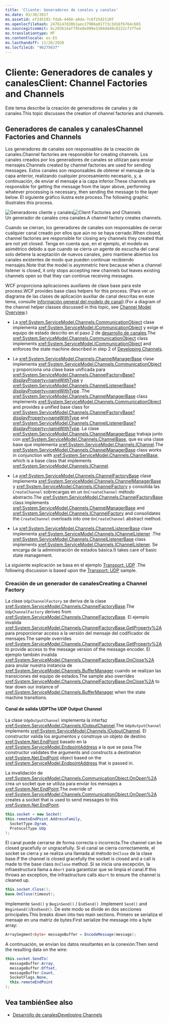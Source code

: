 ```yaml
---
title: 'Cliente: Generadores de canales y canales'
ms.date: 03/30/2017
ms.assetid: ef245191-fdab-4468-a0da-7c6f25d2110f
ms.openlocfilehash: 2476147d20b1aec27986a01773c3d16fb764c665
ms.sourcegitcommit: bc293b14af795e0e999e3304dd40c0222cf2ffe4
ms.translationtype: MT
ms.contentlocale: es-ES
ms.lasthandoff: 11/26/2020
ms.locfileid: "96275637"
---
```

# <a name="client-channel-factories-and-channels"></a><span data-ttu-id="144ca-102">Cliente: Generadores de canales y canales</span><span class="sxs-lookup"><span data-stu-id="144ca-102">Client: Channel Factories and Channels</span></span>

<span data-ttu-id="144ca-103">Este tema describe la creación de generadores de canales y de canales.</span><span class="sxs-lookup"><span data-stu-id="144ca-103">This topic discusses the creation of channel factories and channels.</span></span>  
  
## <a name="channel-factories-and-channels"></a><span data-ttu-id="144ca-104">Generadores de canales y canales</span><span class="sxs-lookup"><span data-stu-id="144ca-104">Channel Factories and Channels</span></span>  

 <span data-ttu-id="144ca-105">Los generadores de canales son responsables de la creación de canales.</span><span class="sxs-lookup"><span data-stu-id="144ca-105">Channel factories are responsible for creating channels.</span></span> <span data-ttu-id="144ca-106">Los canales creados por los generadores de canales se utilizan para enviar mensajes.</span><span class="sxs-lookup"><span data-stu-id="144ca-106">Channels created by channel factories are used for sending messages.</span></span> <span data-ttu-id="144ca-107">Estos canales son responsables de obtener el mensaje de la capa anterior, realizando cualquier procesamiento necesario, y, a continuación, de enviar el mensaje a la capa inferior.</span><span class="sxs-lookup"><span data-stu-id="144ca-107">These channels are responsible for getting the message from the layer above, performing whatever processing is necessary, then sending the message to the layer below.</span></span> <span data-ttu-id="144ca-108">El siguiente gráfico ilustra este proceso.</span><span class="sxs-lookup"><span data-stu-id="144ca-108">The following graphic illustrates this process.</span></span>  
  
 <span data-ttu-id="144ca-109">![Generadores cliente y canales](./media/wcfc-wcfchannelsigure2highlevelfactgoriesc.gif "wcfc_WCFChannelsigure2HIghLevelFactgoriesc")</span><span class="sxs-lookup"><span data-stu-id="144ca-109">![Client Factories and Channels](./media/wcfc-wcfchannelsigure2highlevelfactgoriesc.gif "wcfc_WCFChannelsigure2HIghLevelFactgoriesc")</span></span>  
<span data-ttu-id="144ca-110">Un generador de canales crea canales.</span><span class="sxs-lookup"><span data-stu-id="144ca-110">A channel factory creates channels.</span></span>  
  
 <span data-ttu-id="144ca-111">Cuando se cierran, los generadores de canales son responsables de cerrar cualquier canal creado por ellos que aún no se haya cerrado.</span><span class="sxs-lookup"><span data-stu-id="144ca-111">When closed, channel factories are responsible for closing any channels they created that are not yet closed.</span></span> <span data-ttu-id="144ca-112">Tenga en cuenta que, en el ejemplo, el modelo es asimétrico debido a que cuando se cierra un agente de escucha del canal solo detiene la aceptación de nuevos canales, pero mantiene abiertos los canales existentes de modo que pueden continuar recibiendo mensajes.</span><span class="sxs-lookup"><span data-stu-id="144ca-112">Note that the model is asymmetric here because when a channel listener is closed, it only stops accepting new channels but leaves existing channels open so that they can continue receiving messages.</span></span>  
  
 <span data-ttu-id="144ca-113">WCF proporciona aplicaciones auxiliares de clase base para este proceso.</span><span class="sxs-lookup"><span data-stu-id="144ca-113">WCF provides base class helpers for this process.</span></span> <span data-ttu-id="144ca-114">(Para ver un diagrama de las clases de aplicación auxiliar de canal descritas en este tema, consulte [información general del modelo de canal](channel-model-overview.md)).</span><span class="sxs-lookup"><span data-stu-id="144ca-114">(For a diagram of the channel helper classes discussed in this topic, see [Channel Model Overview](channel-model-overview.md).)</span></span>  
  
- <span data-ttu-id="144ca-115">La <xref:System.ServiceModel.Channels.CommunicationObject> clase implementa <xref:System.ServiceModel.ICommunicationObject> y exige el equipo de estado descrito en el paso 2 de [desarrollo de canales](developing-channels.md).</span><span class="sxs-lookup"><span data-stu-id="144ca-115">The <xref:System.ServiceModel.Channels.CommunicationObject> class implements <xref:System.ServiceModel.ICommunicationObject> and enforces the state machine described in step 2 of [Developing Channels](developing-channels.md).</span></span>  
  
- <span data-ttu-id="144ca-116">La <xref:System.ServiceModel.Channels.ChannelManagerBase> clase implementa <xref:System.ServiceModel.Channels.CommunicationObject> y proporciona una clase base unificada para <xref:System.ServiceModel.Channels.ChannelFactoryBase?displayProperty=nameWithType> y <xref:System.ServiceModel.Channels.ChannelListenerBase?displayProperty=nameWithType> .</span><span class="sxs-lookup"><span data-stu-id="144ca-116">The <xref:System.ServiceModel.Channels.ChannelManagerBase> class implements <xref:System.ServiceModel.Channels.CommunicationObject> and provides a unified base class for <xref:System.ServiceModel.Channels.ChannelFactoryBase?displayProperty=nameWithType> and <xref:System.ServiceModel.Channels.ChannelListenerBase?displayProperty=nameWithType>.</span></span> <span data-ttu-id="144ca-117">La clase <xref:System.ServiceModel.Channels.ChannelManagerBase> trabaja junto con <xref:System.ServiceModel.Channels.ChannelBase>, que es una clase base que implementa <xref:System.ServiceModel.Channels.IChannel>.</span><span class="sxs-lookup"><span data-stu-id="144ca-117">The <xref:System.ServiceModel.Channels.ChannelManagerBase> class works in conjunction with <xref:System.ServiceModel.Channels.ChannelBase>, which is a base class that implements <xref:System.ServiceModel.Channels.IChannel>.</span></span>
  
- <span data-ttu-id="144ca-118">La <xref:System.ServiceModel.Channels.ChannelFactoryBase> clase implementa <xref:System.ServiceModel.Channels.ChannelManagerBase> y <xref:System.ServiceModel.Channels.IChannelFactory> y consolida las `CreateChannel` sobrecargas en un `OnCreateChannel` método abstracto.</span><span class="sxs-lookup"><span data-stu-id="144ca-118">The <xref:System.ServiceModel.Channels.ChannelFactoryBase> class implements <xref:System.ServiceModel.Channels.ChannelManagerBase> and <xref:System.ServiceModel.Channels.IChannelFactory> and consolidates the `CreateChannel` overloads into one `OnCreateChannel` abstract method.</span></span>
  
- <span data-ttu-id="144ca-119">La <xref:System.ServiceModel.Channels.ChannelListenerBase> clase implementa <xref:System.ServiceModel.Channels.IChannelListener> .</span><span class="sxs-lookup"><span data-stu-id="144ca-119">The <xref:System.ServiceModel.Channels.ChannelListenerBase> class implements <xref:System.ServiceModel.Channels.IChannelListener>.</span></span> <span data-ttu-id="144ca-120">Se encarga de la administración de estados básica.</span><span class="sxs-lookup"><span data-stu-id="144ca-120">It takes care of basic state management.</span></span>
  
 <span data-ttu-id="144ca-121">La siguiente explicación se basa en el ejemplo [Transport: UDP](../samples/transport-udp.md) .</span><span class="sxs-lookup"><span data-stu-id="144ca-121">The following discussion is based upon the [Transport: UDP](../samples/transport-udp.md) sample.</span></span>  
  
### <a name="creating-a-channel-factory"></a><span data-ttu-id="144ca-122">Creación de un generador de canales</span><span class="sxs-lookup"><span data-stu-id="144ca-122">Creating a Channel Factory</span></span>  

 <span data-ttu-id="144ca-123">La clase `UdpChannelFactory` se deriva de la clase <xref:System.ServiceModel.Channels.ChannelFactoryBase>.</span><span class="sxs-lookup"><span data-stu-id="144ca-123">The `UdpChannelFactory` derives from <xref:System.ServiceModel.Channels.ChannelFactoryBase>.</span></span> <span data-ttu-id="144ca-124">El ejemplo invalida <xref:System.ServiceModel.Channels.ChannelFactoryBase.GetProperty%2A> para proporcionar acceso a la versión del mensaje del codificador de mensajes.</span><span class="sxs-lookup"><span data-stu-id="144ca-124">The sample overrides <xref:System.ServiceModel.Channels.ChannelFactoryBase.GetProperty%2A> to provide access to the message version of the message encoder.</span></span> <span data-ttu-id="144ca-125">El ejemplo también invalida <xref:System.ServiceModel.Channels.ChannelFactoryBase.OnClose%2A> para anular nuestra instancia de <xref:System.ServiceModel.Channels.BufferManager> cuando se realizan las transiciones del equipo de estados.</span><span class="sxs-lookup"><span data-stu-id="144ca-125">The sample also overrides <xref:System.ServiceModel.Channels.ChannelFactoryBase.OnClose%2A> to tear down our instance of <xref:System.ServiceModel.Channels.BufferManager> when the state machine transitions.</span></span>  
  
#### <a name="the-udp-output-channel"></a><span data-ttu-id="144ca-126">Canal de salida UDP</span><span class="sxs-lookup"><span data-stu-id="144ca-126">The UDP Output Channel</span></span>  

 <span data-ttu-id="144ca-127">La clase `UdpOutputChannel` implementa la interfaz <xref:System.ServiceModel.Channels.IOutputChannel>.</span><span class="sxs-lookup"><span data-stu-id="144ca-127">The `UdpOutputChannel` implements <xref:System.ServiceModel.Channels.IOutputChannel>.</span></span> <span data-ttu-id="144ca-128">El constructor valida los argumentos y construye un objeto de destino <xref:System.Net.EndPoint> basado en la <xref:System.ServiceModel.EndpointAddress> a la que se pasa.</span><span class="sxs-lookup"><span data-stu-id="144ca-128">The constructor validates the arguments and constructs a destination <xref:System.Net.EndPoint> object based on the <xref:System.ServiceModel.EndpointAddress> that is passed in.</span></span>  
  
 <span data-ttu-id="144ca-129">La invalidación de <xref:System.ServiceModel.Channels.CommunicationObject.OnOpen%2A> crea un socket que se utiliza para enviar los mensajes a <xref:System.Net.EndPoint>.</span><span class="sxs-lookup"><span data-stu-id="144ca-129">The override of <xref:System.ServiceModel.Channels.CommunicationObject.OnOpen%2A> creates a socket that is used to send messages to this <xref:System.Net.EndPoint>.</span></span>  
  
 ```csharp
this.socket = new Socket(  
this.remoteEndPoint.AddressFamily,
   SocketType.Dgram,
   ProtocolType.Udp
);  
```  

 <span data-ttu-id="144ca-130">El canal puede cerrarse de forma correcta o incorrecta.</span><span class="sxs-lookup"><span data-stu-id="144ca-130">The channel can be closed gracefully or ungracefully.</span></span> <span data-ttu-id="144ca-131">Si el canal se cierra correctamente, el socket se cierra y se realiza una llamada al método `OnClose` de la clase base.</span><span class="sxs-lookup"><span data-stu-id="144ca-131">If the channel is closed gracefully the socket is closed and a call is made to the base class `OnClose` method.</span></span> <span data-ttu-id="144ca-132">Si se inicia una excepción, la infraestructura llama a `Abort` para garantizar que se limpia el canal.</span><span class="sxs-lookup"><span data-stu-id="144ca-132">If this throws an exception, the infrastructure calls `Abort` to ensure the channel is cleaned up.</span></span>  
  
```csharp  
this.socket.Close();  
base.OnClose(timeout);  
```  
  
 <span data-ttu-id="144ca-133">Implemente `Send()` y `BeginSend()` / `EndSend()` .</span><span class="sxs-lookup"><span data-stu-id="144ca-133">Implement `Send()` and `BeginSend()`/`EndSend()`.</span></span> <span data-ttu-id="144ca-134">De este modo se divide en dos secciones principales.</span><span class="sxs-lookup"><span data-stu-id="144ca-134">This breaks down into two main sections.</span></span> <span data-ttu-id="144ca-135">Primero se serializa el mensaje en una matriz de bytes:</span><span class="sxs-lookup"><span data-stu-id="144ca-135">First serialize the message into a byte array:</span></span>  
  
```csharp  
ArraySegment<byte> messageBuffer = EncodeMessage(message);  
```  
  
 <span data-ttu-id="144ca-136">A continuación, se envían los datos resultantes en la conexión:</span><span class="sxs-lookup"><span data-stu-id="144ca-136">Then send the resulting data on the wire:</span></span>  
  
```csharp  
this.socket.SendTo(  
  messageBuffer.Array,
  messageBuffer.Offset,
  messageBuffer.Count,
  SocketFlags.None,
  this.remoteEndPoint  
);  
```  
  
## <a name="see-also"></a><span data-ttu-id="144ca-137">Vea también</span><span class="sxs-lookup"><span data-stu-id="144ca-137">See also</span></span>

- [<span data-ttu-id="144ca-138">Desarrollo de canales</span><span class="sxs-lookup"><span data-stu-id="144ca-138">Developing Channels</span></span>](developing-channels.md)
